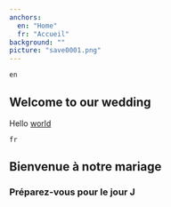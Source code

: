 ```yaml
---
anchors:
  en: "Home"
  fr: "Accueil"
background: ""
picture: "save0001.png"
---
```

`en`

## Welcome to our wedding

Hello [world](http://www.google.com)

`fr`

## Bienvenue à notre mariage

### Préparez-vous pour le jour J
